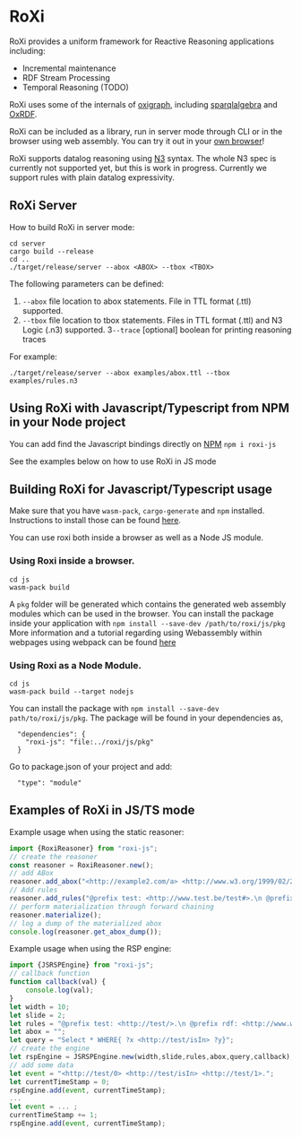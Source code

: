 # RoXi

RoXi provides a uniform framework for Reactive Reasoning applications including:
- Incremental maintenance
- RDF Stream Processing
- Temporal Reasoning (TODO)

RoXi uses some of the internals of [oxigraph](https://github.com/oxigraph/oxigraph), including [sparqlalgebra](https://crates.io/crates/spargebra) and [OxRDF](https://crates.io/crates/oxrdf).


RoXi can be included as a library, run in server mode through CLI or in the browser using web assembly.
You can try it out in your [own browser](https://pbonte.github.io/roxi/index.html)!

RoXi supports datalog reasoning using [N3](https://w3c.github.io/N3/spec/) syntax. The whole N3 spec is currently not supported yet, but this is work in progress. Currently we support rules with plain datalog expressivity.

## RoXi Server

How to build RoXi in server mode:
```
cd server
cargo build --release
cd ..
./target/release/server --abox <ABOX> --tbox <TBOX> 
```
The following parameters can be defined:
1. `--abox` file location to abox statements. File in TTL format (.ttl) supported.
2. `--tbox` file location to tbox statements. Files in TTL format (.ttl) and N3 Logic (.n3) supported.
3`--trace` [optional] boolean for printing reasoning traces 

For example:
```
./target/release/server --abox examples/abox.ttl --tbox examples/rules.n3 
```

## Using RoXi with Javascript/Typescript from NPM in your Node project

You can add find the Javascript bindings directly on [NPM](https://www.npmjs.com/package/roxi-js?activeTab=readme)
`npm i roxi-js`

See the examples below on how to use RoXi in JS mode

## Building RoXi for Javascript/Typescript usage

Make sure that you have `wasm-pack`, `cargo-generate` and `npm` installed. Instructions to install those can be found [here](https://rustwasm.github.io/book/game-of-life/setup.html).

You can use roxi both inside a browser as well as a Node JS module.

### Using Roxi inside a browser.

```
cd js
wasm-pack build
```

A `pkg` folder will be generated which contains the generated web assembly modules which can be used in the browser. You can install the package inside your application with `npm install --save-dev /path/to/roxi/js/pkg` More information and a tutorial regarding using Webassembly within webpages using webpack can be found [here](https://rustwasm.github.io/book/game-of-life/hello-world.html#putting-it-into-a-web-page)

### Using Roxi as a Node Module.

```
cd js
wasm-pack build --target nodejs
```
You can install the package with `npm install --save-dev path/to/roxi/js/pkg`. The package will be found in your dependencies as,
```
  "dependencies": {
    "roxi-js": "file:../roxi/js/pkg"
  }
```

Go to package.json of your project and add:

```
  "type": "module"
```

## Examples of RoXi in JS/TS mode

Example usage when using the static reasoner:

```javascript
import {RoxiReasoner} from "roxi-js";
// create the reasoner
const reasoner = RoxiReasoner.new();
// add ABox 
reasoner.add_abox("<http://example2.com/a> <http://www.w3.org/1999/02/22-rdf-syntax-ns#type> <http://www.test.be/test#SubClass> .");
// Add rules
reasoner.add_rules("@prefix test: <http://www.test.be/test#>.\n @prefix rdf: <http://www.w3.org/1999/02/22-rdf-syntax-ns#>.\n {?s rdf:type test:SubClass. }=>{?s rdf:type test:SuperType.}");
// perform materialization through forward chaining
reasoner.materialize();
// log a dump of the materialized abox
console.log(reasoner.get_abox_dump());

```
Example usage when using the RSP engine:

```javascript
import {JSRSPEngine} from "roxi-js";
// callback function
function callback(val) {
    console.log(val);
}
let width = 10;
let slide = 2;
let rules = "@prefix test: <http://test/>.\n @prefix rdf: <http://www.w3.org/1999/02/22-rdf-syntax-ns#>.\n {?x test:isIn ?y. ?y test:isIn ?z. }=>{?x test:isIn ?z.}";
let abox = "";
let query = "Select * WHERE{ ?x <http://test/isIn> ?y}";
// create the engine
let rspEngine = JSRSPEngine.new(width,slide,rules,abox,query,callback);
// add some data
let event = "<http://test/0> <http://test/isIn> <http://test/1>.";
let currentTimeStamp = 0;
rspEngine.add(event, currentTimeStamp);
...
let event = ... ;
currentTimeStamp += 1;
rspEngine.add(event, currentTimeStamp);

```




